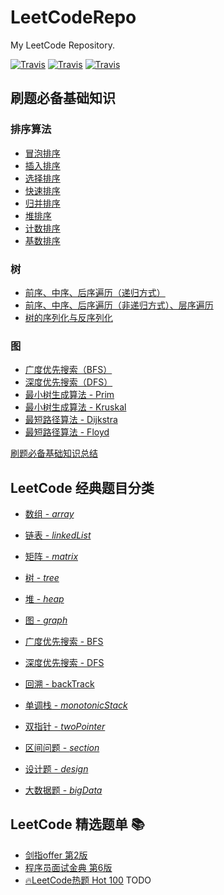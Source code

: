 # LeetCodeRepo
My LeetCode Repository.

[![Travis](https://img.shields.io/badge/language-Java-blue.svg)]()
[![Travis](https://img.shields.io/badge/language-Go-red.svg)]()
[![Travis](https://img.shields.io/badge/language-Python-green.svg)]()

## 刷题必备基础知识
### 排序算法
- [冒泡排序](./algorithmBase/sort/MaoPaoSort.java)
- [插入排序](./algorithmBase/sort)
- [选择排序](./algorithmBase/sort) 
- [快速排序](./algorithmBase/sort/PartitionAndQuickSort.java)
- [归并排序](./algorithmBase/sort/MergeSort.java)
- [堆排序](./algorithmBase/sort/Heap.java)
- [计数排序](./algorithmBase/sort/RadixSort.java)
- [基数排序](./algorithmBase/sort/CountSort.java)

### 树
- [前序、中序、后序遍历（递归方式）](./algorithmBase/tree/RecursiveTraversalBT.java)
- [前序、中序、后序遍历（非递归方式）、层序遍历](./algorithmBase/tree/UnRecursiveTraversalBT.java)
- [树的序列化与反序列化](./algorithmBase/tree/SerializeAndDeSerialize.java)

### 图
- [广度优先搜索（BFS）](./algorithmBase/graph/BFS.java)
- [深度优先搜索（DFS）](./algorithmBase/graph/DFS.java)
- [最小树生成算法 - Prim](./algorithmBase/graph/Prim.java)
- [最小树生成算法 - Kruskal](./algorithmBase/graph/Kruskal.java)
- [最短路径算法 - Dijkstra](./algorithmBase/graph/Dijkstra.java)
- [最短路径算法 - Floyd](./algorithmBase/graph/Floyd.java)


[刷题必备基础知识总结](./algorithmBase/Summary.txt)

## LeetCode 经典题目分类
- [数组 - _array_](./leetcode/code/array)
- [链表 - _linkedList_](./leetcode/code/linkedList)
- [矩阵 - _matrix_](./leetcode/code/matrix)
- [树 - _tree_](./leetcode/code/tree)
- [堆 - _heap_](./leetcode/code/heap)
- [图 - _graph_](./leetcode/code/graph)


- [广度优先搜索 - BFS](./leetcode/code/bfs)
- [深度优先搜索 - DFS](./leetcode/code/dfs)
- [回溯 - backTrack](./leetcode/code/dfs)


- [单调栈 - _monotonicStack_](./leetcode/code/monotonicStack)
- [双指针 - _twoPointer_](./leetcode/code/twoPointer)
- [区间问题 - _section_](./leetcode/code/section)


- [设计题 - _design_](./leetcode/code/design)
- [大数据题 - _bigData_](./leetcode/bigData/bigData.md)


## LeetCode 精选题单 📚
- [剑指offer 第2版](./剑指offer)
- [程序员面试金典 第6版](./程序员面试金典)
- [🔥LeetCode热题 Hot 100](./) TODO






